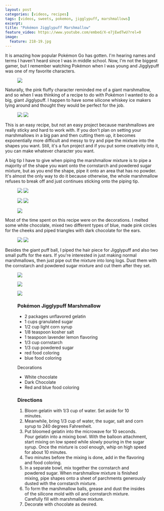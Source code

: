 ```yaml
---
layout: post
categories: [videos, recipes]
tags: [videos, sweets, pokemon, jigglypuff, marshmallows]
excerpt: 
title: "Pokémon Jigglypuff Marshmallow"
feature_video: https://www.youtube.com/embed/X-e7jEwdTwU?rel=0
image:
  feature: 218-19.jpg
---
```


It is amazing how popular Pokémon Go has gotten.  I'm hearing names and terms I haven't heard since I was in middle school.  Now, I'm not the biggest gamer, but I remember watching Pokémon when I was young and Jigglypuff was one of my favorite characters.

<figure>
    <img src="/images/218-18.jpg">
</figure>

Naturally, the pink fluffy character reminded me of a giant marshmallow, and so when I was thinking of a recipe to do with Pokémon I wanted to do a big, giant Jigglypuff.  I happen to have some silicone whiskey ice makers lying around and thought they would be perfect for the job.

<figure class="half">
    <img src="/images/218-20.jpg">
     <img src="/images/218-20.jpg">
</figure>

This is an easy recipe, but not an easy project because marshmallows are really sticky and hard to work with.  If you don't plan on setting your marshmallows in a big pan and then cutting them up, it becomes exponentially more difficult and messy to try and pipe the mixture into the shapes you want.  Still, it's a fun project and if you put some creativity into it, you can make whatever character you want.

A big tip I have to give when piping the marshmallow mixture is to pipe a majority of the shape you want onto the cornstarch and powdered sugar mixture, but as you end the shape, pipe it onto an area that has no powder.  It's almost the only way to do it because otherwise, the whole marshmallow refuses to break off and just continues sticking onto the piping tip.


<figure class="half">
<img src="/images/218-6.jpg">
<img src="/images/218-7.jpg">
</figure>

<figure class="half">
<img src="/images/218-8.jpg">
<img src="/images/218-11.jpg">
</figure>

<figure>
    <img src="/images/218-13.jpg">
</figure>

Most of the time spent on this recipe were on the decorations.  I melted some white chocolate, mixed two different types of blue, made pink circles for the cheeks and piped triangles with dark chocolate for the ears.

<figure class="half">
<img src="/images/218-10.jpg">
<img src="/images/218-14.jpg">
</figure>

Besides the giant puff ball, I piped the hair piece for Jigglypuff and also two small puffs for the ears.  If you're interested in just making normal marshmallows, then just pipe out the mixture into long logs.  Dust them with the cornstarch and powdered sugar mixture and cut them after they set.

<figure>
    <img src="/images/218-15.jpg">
</figure>

<figure>
    <img src="/images/218-16.jpg">
</figure>

<figure>
    <img src="/images/218-18.jpg">
</figure>


<figure class="ingredients" markdown="1">

### Pokémon Jigglypuff Marshmallow

- 2 packages unflavored gelatin
- 1  cups granulated sugar
- 1/2 cup light corn syrup
- 1/8 teaspoon kosher salt
- 1 teaspoon lavender lemon flavoring
- 1/3 cup cornstarch
- 1/3 cup powdered sugar
- red food coloring
- blue food coloring

Decorations
- White chocolate
- Dark Chocolate
- Red and blue food coloring

</figure>
<figure class="directions" markdown="1">

### Directions

1. Bloom gelatin with 1/3 cup of water.  Set aside for 10 minutes.
2. Meanwhile, bring 1/3 cup of water, the sugar, salt and corn syrup to 240 degrees Fahrenheit.
3. Put bloomed gelatin into the microwave for 10 seconds.  Pour gelatin into a mixing bowl.  With the balloon attachment, start mixing on low speed while slowly pouring in the sugar syrup.  Once the mixture is cool enough, whip on high speed for about 10 minutes.
4. Two minutes before the mixing is done, add in the flavoring and food coloring.
5. In a separate bowl, mix together the cornstarch and powdered sugar.  When marshmallow mixture is finished mixing, pipe shapes onto a sheet of parchments generously dusted with the cornstarch mixture.
6. To form the marshmallow balls, grease and dust the insides of the silicone mold with oil and cornstarch mixture.  Carefully fill with marshmallow mixture.
7. Decorate with chocolate as desired.

</figure>